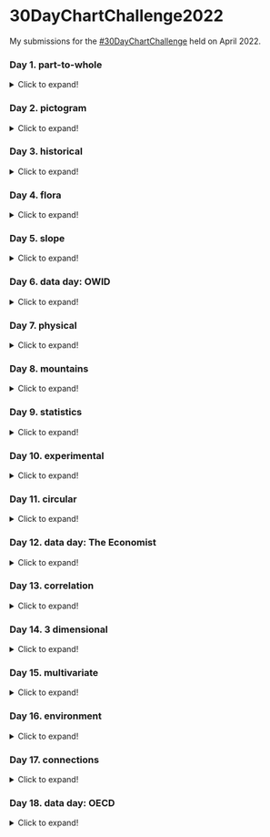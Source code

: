 # 30DayChartChallenge2022

My submissions for the [#30DayChartChallenge](https://github.com/dominicroye/30DayChartChallenge_Edition2022) held on April 2022.

### Day 1. part-to-whole
<details>
  <summary>Click to expand!</summary>

![Day 1](/01-part-to-whole/plot.png)
</details>

### Day 2. pictogram
<details>
  <summary>Click to expand!</summary>

![Day 2](/02-pictogram/plot.png)
</details>

### Day 3. historical
<details>
  <summary>Click to expand!</summary>
  
![Day 3](03-historical/plot.png)
</details>

### Day 4. flora
<details>
  <summary>Click to expand!</summary>
  
![Day 4](04-flora/plot.png)
</details>

### Day 5. slope
<details>
  <summary>Click to expand!</summary>
  
![Day 5](05-slope/plot.png)
</details>

### Day 6. data day: OWID
<details>
  <summary>Click to expand!</summary>
  
![Day 6](06-OWID/plot.png)
</details>

### Day 7. physical
<details>
  <summary>Click to expand!</summary>
  
![Day 7](07-physical/plot.png)
</details>

### Day 8. mountains
<details>
  <summary>Click to expand!</summary>
  
![Day 8](08-mountains/plot2.png)
</details>

### Day 9. statistics
<details>
  <summary>Click to expand!</summary>
  
![Day 9](09-statistics/plot.png)
</details>

### Day 10. experimental
<details>
  <summary>Click to expand!</summary>
  
![Day 10](10-experimental/plot.png)
</details>

### Day 11. circular
<details>
  <summary>Click to expand!</summary>
  
![Day 11](11-circular/plot.png)
</details>

### Day 12. data day: The Economist
<details>
  <summary>Click to expand!</summary>
  
![Day 12](12-the-economist/plot.png)
</details>

### Day 13. correlation
<details>
  <summary>Click to expand!</summary>
  
![Day 13](13-correlation/plot.png)
</details>

### Day 14. 3 dimensional
<details>
  <summary>Click to expand!</summary>
  
![Day 14](14-3-dimensional/plot.png)
</details>

### Day 15. multivariate
<details>
  <summary>Click to expand!</summary>
  
![Day 15](15-multivariate/plot.png)
</details>

### Day 16. environment
<details>
  <summary>Click to expand!</summary>
  
![Day 16](16-environment/plot.png)
</details>

### Day 17. connections
<details>
  <summary>Click to expand!</summary>
  
![Day 17](17-connections/plot.png)
</details>

### Day 18. data day: OECD
<details>
  <summary>Click to expand!</summary>
  
![Day 18](18-OECD/plot.png)
</details>

